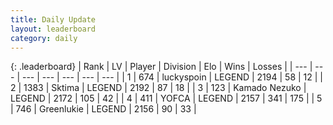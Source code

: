 ```yaml
---
title: Daily Update
layout: leaderboard
category: daily
---
```


{: .leaderboard}
| Rank | LV | Player | Division | Elo | Wins | Losses |
| --- | --- | --- | --- | --- | --- | --- |
| <span data-change="1">1</span> | 674 | <span title="ID: 512212">luckyspoin</span> | LEGEND | <span data-change="5">2194</span> | <span data-change="1">58</span> | <span data-change="0">12</span> |
| <span data-change="-1">2</span> | 1383 | <span title="ID: 353063">Sktima</span> | LEGEND | <span data-change="0">2192</span> | <span data-change="0">87</span> | <span data-change="0">18</span> |
| <span data-change="1">3</span> | 123 | <span title="ID: 665001">Kamado Nezuko</span> | LEGEND | <span data-change="20">2172</span> | <span data-change="3">105</span> | <span data-change="0">42</span> |
| <span data-change="14">4</span> | 411 | <span title="ID: 650820">YOFCA</span> | LEGEND | <span data-change="83">2157</span> | <span data-change="35">341</span> | <span data-change="10">175</span> |
| <span data-change="-2">5</span> | 746 | <span title="ID: 540">Greenlukie</span> | LEGEND | <span data-change="0">2156</span> | <span data-change="0">90</span> | <span data-change="0">33</span> |